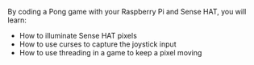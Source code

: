 By coding a Pong game with your Raspberry Pi and Sense HAT, you will learn:

- How to illuminate Sense HAT pixels
- How to use curses to capture the joystick input
- How to use threading in a game to keep a pixel moving
